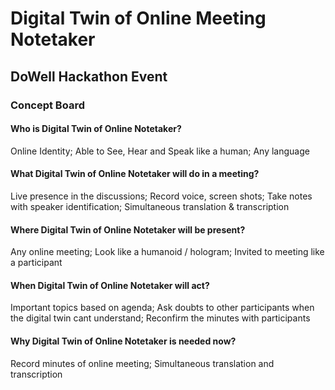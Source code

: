 # Digital Twin of Online Meeting Notetaker
## DoWell Hackathon Event
### Concept Board

#### Who is Digital Twin of Online Notetaker?
Online Identity;
Able to See, Hear and Speak like a human; 
Any language

#### What Digital Twin of Online Notetaker will do in a meeting?
Live presence in the discussions;
Record voice, screen shots;
Take notes with speaker identification;
Simultaneous translation & transcription

#### Where Digital Twin of Online Notetaker will be present?
Any online meeting;
Look like a humanoid / hologram;
Invited to meeting like a participant

#### When Digital Twin of Online Notetaker will act?
Important topics based on agenda;
Ask doubts to other participants when the digital twin cant understand;
Reconfirm the minutes with participants

#### Why Digital Twin of Online Notetaker is needed now?
Record minutes of online meeting;
Simultaneous translation and transcription
